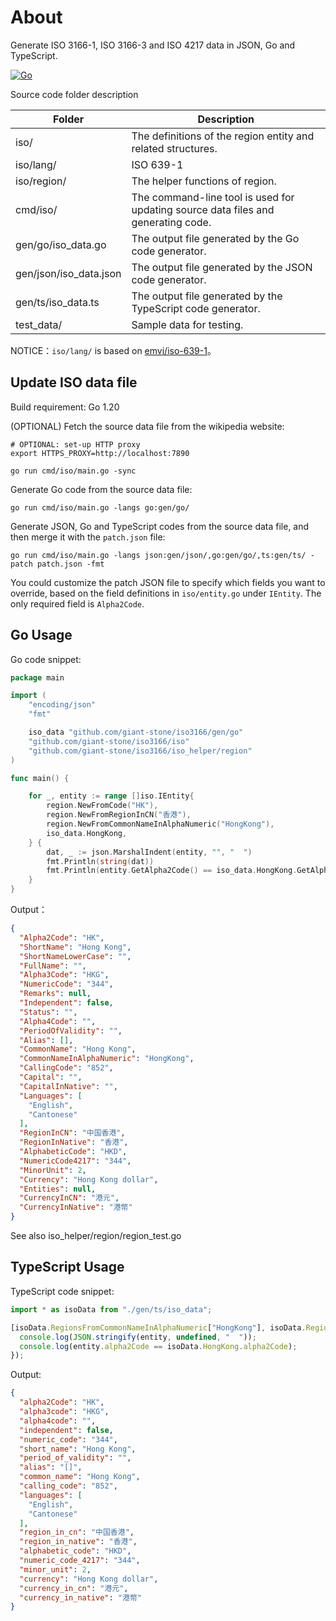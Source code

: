 # About

Generate ISO 3166-1, ISO 3166-3 and ISO 4217 data in JSON, Go and TypeScript.

[![Go](https://github.com/giant-stone/iso/actions/workflows/go.yml/badge.svg)](https://github.com/giant-stone/iso/actions/workflows/go.yml)

Source code folder description

| Folder                 | Description                                                                       |
| ---------------------- | --------------------------------------------------------------------------------- |
| iso/                   | The definitions of the region entity and related structures.                      |
| iso/lang/              | ISO 639-1                                                                         |
| iso/region/            | The helper functions of region.                                                   |
| cmd/iso/               | The command-line tool is used for updating source data files and generating code. |
| gen/go/iso_data.go     | The output file generated by the Go code generator.                               |
| gen/json/iso_data.json | The output file generated by the JSON code generator.                             |
| gen/ts/iso_data.ts     | The output file generated by the TypeScript code generator.                       |
| test_data/             | Sample data for testing.                                                          |

NOTICE：`iso/lang/` is based on [emvi/iso-639-1](https://github.com/emvi/iso-639-1)。

## Update ISO data file

Build requirement: Go 1.20

(OPTIONAL) Fetch the source data file from the wikipedia website:

    # OPTIONAL: set-up HTTP proxy
    export HTTPS_PROXY=http://localhost:7890

    go run cmd/iso/main.go -sync

Generate Go code from the source data file:

    go run cmd/iso/main.go -langs go:gen/go/

Generate JSON, Go and TypeScript codes from the source data file, and then merge it with the `patch.json` file:

    go run cmd/iso/main.go -langs json:gen/json/,go:gen/go/,ts:gen/ts/ -patch patch.json -fmt

You could customize the patch JSON file to specify which fields you want to override, based on the field definitions in `iso/entity.go` under `IEntity`. The only required field is `Alpha2Code`.

## Go Usage

Go code snippet:

```go
package main

import (
	"encoding/json"
	"fmt"

	iso_data "github.com/giant-stone/iso3166/gen/go"
	"github.com/giant-stone/iso3166/iso"
	"github.com/giant-stone/iso3166/iso_helper/region"
)

func main() {

	for _, entity := range []iso.IEntity{
		region.NewFromCode("HK"),
		region.NewFromRegionInCN("香港"),
		region.NewFromCommonNameInAlphaNumeric("HongKong"),
		iso_data.HongKong,
	} {
		dat, _ := json.MarshalIndent(entity, "", "  ")
		fmt.Println(string(dat))
		fmt.Println(entity.GetAlpha2Code() == iso_data.HongKong.GetAlpha2Code())
	}
}
```

Output：

```json
{
  "Alpha2Code": "HK",
  "ShortName": "Hong Kong",
  "ShortNameLowerCase": "",
  "FullName": "",
  "Alpha3Code": "HKG",
  "NumericCode": "344",
  "Remarks": null,
  "Independent": false,
  "Status": "",
  "Alpha4Code": "",
  "PeriodOfValidity": "",
  "Alias": [],
  "CommonName": "Hong Kong",
  "CommonNameInAlphaNumeric": "HongKong",
  "CallingCode": "852",
  "Capital": "",
  "CapitalInNative": "",
  "Languages": [
    "English",
    "Cantonese"
  ],
  "RegionInCN": "中国香港",
  "RegionInNative": "香港",
  "AlphabeticCode": "HKD",
  "NumericCode4217": "344",
  "MinorUnit": 2,
  "Currency": "Hong Kong dollar",
  "Entities": null,
  "CurrencyInCN": "港元",
  "CurrencyInNative": "港幣"
}
```

See also iso_helper/region/region_test.go

## TypeScript Usage

TypeScript code snippet:

```ts
import * as isoData from "./gen/ts/iso_data";

[isoData.RegionsFromCommonNameInAlphaNumeric["HongKong"], isoData.RegionsByCode["HK"], isoData.HongKong].forEach((entity) => {
  console.log(JSON.stringify(entity, undefined, "  "));
  console.log(entity.alpha2Code == isoData.HongKong.alpha2Code);
});
```

Output:

```json
{
  "alpha2Code": "HK",
  "alpha3code": "HKG",
  "alpha4code": "",
  "independent": false,
  "numeric_code": "344",
  "short_name": "Hong Kong",
  "period_of_validity": "",
  "alias": "[]",
  "common_name": "Hong Kong",
  "calling_code": "852",
  "languages": [
    "English",
    "Cantonese"
  ],
  "region_in_cn": "中国香港",
  "region_in_native": "香港",
  "alphabetic_code": "HKD",
  "numeric_code_4217": "344",
  "minor_unit": 2,
  "currency": "Hong Kong dollar",
  "currency_in_cn": "港元",
  "currency_in_native": "港幣"
}
```
